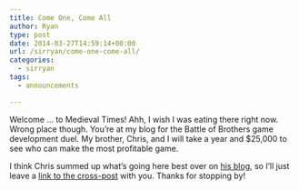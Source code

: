 ```yaml
---
title: Come One, Come All
author: Ryan
type: post
date: 2014-03-27T14:59:14+00:00
url: /sirryan/come-one-come-all/
categories:
  - sirryan
tags:
  - announcements

---
```

Welcome &#8230; to Medieval Times! Ahh, I wish I was eating there right now. Wrong place though. You&#8217;re at my blog for the Battle of Brothers game development duel. My brother, Chris, and I will take a year and $25,000 to see who can make the most profitable game.
<!--more-->

I think Chris summed up what&#8217;s going here best over on [his blog][1], so I&#8217;ll just leave a [link to the cross-post][2] with you. Thanks for stopping by!

 [1]: http://battleofbrothers.com/sirchris
 [2]: http://battleofbrothers.com/sirchris/welcome-to-the-site